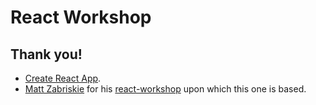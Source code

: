 # React Workshop

## Thank you!

- [Create React App](https://github.com/facebookincubator/create-react-app).
- [Matt Zabriskie](https://github.com/mzabriskie) for his [react-workshop](https://github.com/mzabriskie/react-workshop) upon which this one is based.
